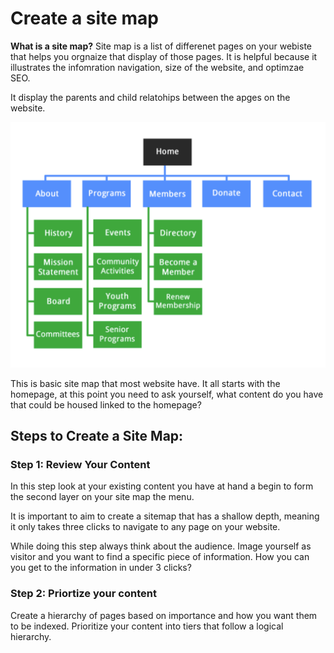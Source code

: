 # Create a site map 

**What is a site map?** 
Site map is a list of differenet pages on your webiste that helps you orgnaize that display of those pages. It is helpful because it illustrates the infomration navigation, size of the website, and optimzae SEO. 

It display the parents and child relatohips between the apges on the website. 

![](Images/sitemapexample.png)

This is basic site map that most website have. It all starts with the homepage, at this point you need to ask yourself, what content do you have that could be housed linked to the homepage? 


## Steps to Create a Site Map: 

### Step 1: Review Your Content 

In this step look at your existing content you have at hand a begin to form the second layer on your site map the menu. 

It is important to aim to create a sitemap that has a shallow depth, meaning it only takes three clicks to navigate to any page on your website.

While doing this step always think about the audience. Image yourself as visitor and you want to find a specific piece of information. How you can you get to the information in under 3 clicks? 

### Step 2: Priortize your content

Create a hierarchy of pages based on importance and how you want them to be indexed. Prioritize your content into tiers that follow a logical hierarchy. 

